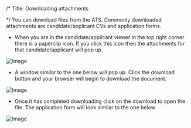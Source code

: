 /*
Title: Downloading attachments

*/
You can download files from the ATS. Commonly downloaded attachments are candidate/applicant CVs and application forms.  
  

- When you are in the candidate/applicant viewer in the top right corner there is a paperclip icon. If you click this icon then the attachments for that candidate/applicant will pop up.

![Image](https://s3.amazonaws.com/tw-desk/i/122167/attachment-inline/80110.20150608160407991.80110.20150608160407991s8Z2j)  
  

- A window similar to the one below will pop up. Click the download button and your browser will begin to download the document.

![Image](https://s3.amazonaws.com/tw-desk/i/122167/attachment-inline/80110.20150608160314041.80110.20150608160314041sv2ts)  
  

- Once it has completed downloading click on the download to open the file. The application form will look similar to the one below

![Image](https://s3.amazonaws.com/tw-desk/i/122167/attachment-inline/80110.20150608155927412.80110.20150608155927412Ly9LI)